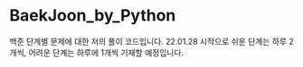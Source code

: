 # BaekJoon_by_Python

백준 단계별 문제에 대한 저의 풀이 코드입니다.
22.01.28 시작으로 쉬운 단계는 하루 2개씩, 어려운 단계는 하루에 1개씩 기재할 예정입니다. 
